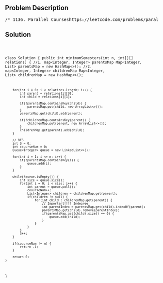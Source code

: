 <!--
<style>
  body { font-family: Arial, sans-serif; }
  .container { max-width: 100%; margin: 0 auto; padding: 10px; }
  .comment-block { max-width: 30%; background-color: #f9f9f9; padding: 10px; border-left: 5px solid #ccc; overflow-wrap: break-word; white-space: pre-wrap; }
  .code-block { background-color: #f4f4f4; padding: 10px; border: 1px solid #ddd; overflow-wrap: break-word; white-space: pre-wrap; }
</style>
-->

<div class='container'>
<h2>Problem Description</h2>
<div class='comment-block'>
<pre>
/* 1136. Parallel Courseshttps://leetcode.com/problems/parallel-courses/You are given an integer n, which indicates that there are n courseslabeled from 1 to n. You are also given an array relations whererelations[i] = [prevCoursei, nextCoursei], representing a prerequisiterelationship between course prevCoursei and course nextCoursei: courseprevCoursei has to be taken before course nextCoursei.In one semester, you can take any number of courses as long as you havetaken all the prerequisites in the previous semester for the courses you are taking.Return the minimum number of semesters needed to take all courses.If there is no way to take all the courses, return -1.Example 1:Input: n = 3, relations = [[1,3],[2,3]]Output: 2Explanation: The figure above represents the given graph.In the first semester, you can take courses 1 and 2.In the second semester, you can take course 3.Example 2:Input: n = 3, relations = [[1,2],[2,3],[3,1]]Output: -1Explanation: No course can be studied because they are prerequisites of each other.Constraints:1 <= n <= 50001 <= relations.length <= 5000relations[i].length == 21 <= prevCoursei, nextCoursei <= nprevCoursei != nextCourseiAll the pairs [prevCoursei, nextCoursei] are unique.*/</pre>
</div>

<h2>Solution</h2>
<div class='code-block'>
<pre><code class='language-java'>

class Solution {
    public int minimumSemesters(int n, int[][] relations) {
        //1. map<Integer, Integer> parentsMap
        Map<Integer, List<Integer>> parentsMap = new HashMap<>();
        //2. map<Integer, Integer> childrenMap
        Map<Integer, List<Integer>> childrenMap = new HashMap<>();

        for(int i = 0; i < relations.length; i++) {
            int parent = relations[i][0];
            int child = relations[i][1];

            if(!parentsMap.containsKey(child)) {
                parentsMap.put(child, new ArrayList<>());
            }
            parentsMap.get(child).add(parent);

            if(!childrenMap.containsKey(parent)) {
                childrenMap.put(parent, new ArrayList<>());
            }
            childrenMap.get(parent).add(child);
        }

        // BFS
        int S = 0;
        int couurseNum = 0;
        Queue<Integer> queue = new LinkedList<>();
        
        for(int i = 1; i <= n; i++) {
            if(!parentsMap.containsKey(i)) {
                queue.add(i);
            }
        }

        while(!queue.isEmpty()) {
            int size = queue.size();
            for(int i = 0; i < size; i++) {
                int parent = queue.poll();
                couurseNum++;
                List<Integer> children = childrenMap.get(parent);
                if(children != null) {
                    for(int child : childrenMap.get(parent)) {
                    	// Important!!!! Indegree
                        int parentIndex = parentsMap.get(child).indexOf(parent);
                        parentsMap.get(child).remove(parentIndex);
                        if(parentsMap.get(child).size() == 0) {
                            queue.add(child);
                        }
                    }
                }
            }
            S++;
        }

        if(couurseNum != n) {
            return -1;
        }

        return S;
    }
}</code></pre>
</div>
</div>
